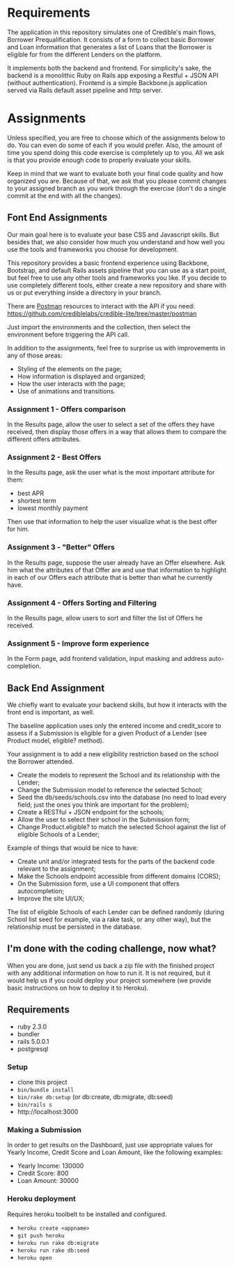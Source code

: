 # Requirements

The application in this repository simulates one of Credible's main flows, Borrower Prequalification. It consists of a form to collect basic Borrower and Loan information that generates a list of Loans that the Borrower is eligible for from the different Lenders on the platform.

It implements both the backend and frontend. For simplicity's sake, the backend is a monolithic Ruby on Rails app exposing a Restful + JSON API (without authentication). Frontend is a simple Backbone.js application served via Rails default asset pipeline and http server.

# Assignments

Unless specified, you are free to choose which of the assignments below to do. You can even do some of each if you would prefer. Also, the amount of time you spend doing this code exercise is completely up to you. All we ask is that you provide enough code to properly evaluate your skills.

Keep in mind that we want to evaluate both your final code quality and how organized you are. Because of that, we ask that you please commit changes to your assigned branch as you work through the exercise (don't do a single commit at the end with all the changes).

## Font End Assignments

Our main goal here is to evaluate your base CSS and Javascript skills. But besides that, we also consider how much you understand and how well you use the tools and frameworks you choose for development.

This repository provides a basic frontend experience using Backbone, Bootstrap, and default Rails assets pipeline that you can use as a start point, but feel free to use any other tools and frameworks you like. If you decide to use completely different tools, either create a new repository and share with us or put everything inside a directory in your branch.

There are [Postman](https://www.getpostman.com/) resources to interact with the API if you need: https://github.com/crediblelabs/credible-lite/tree/master/postman

Just import the environments and the collection, then select the environment before triggering the API call.

In addition to the assignments, feel free to surprise us with improvements in any of those areas:
- Styling of the elements on the page;
- How information is displayed and organized;
- How the user interacts with the page;
- Use of animations and transitions.

### Assignment 1 - Offers comparison

In the Results page, allow the user to select a set of the offers they have received, then display those offers in a way that allows them to compare the different offers attributes.

### Assignment 2 - Best Offers

In the Results page, ask the user what is the most important attribute for them:
- best APR
- shortest term
- lowest monthly payment

Then use that information to help the user visualize what is the best offer for him.

### Assignment 3 - "Better" Offers

In the Results page, suppose the user already have an Offer elsewhere. Ask him what the attributes of that Offer are and use that information to highlight in each of our Offers each attribute that is better than what he currently have.

### Assignment 4 - Offers Sorting and Filtering

In the Results page, allow users to sort and filter the list of Offers he received.

### Assignment 5 - Improve form experience

In the Form page, add frontend validation, input masking and address auto-completion.


## Back End Assignment

We chiefly want to evaluate your backend skills, but how it interacts with the front end is important, as well.

The baseline application uses only the entered income and credit_score to assess if a Submission is eligible for a given Product of a Lender (see Product model, eligible? method).

Your assignment is to add a new eligibility restriction based on the school the Borrower attended.

- Create the models to represent the School and its relationship with the Lender;
- Change the Submission model to reference the selected School;
- Seed the db/seeds/schools.csv into the database (no need to load every field; just the ones you think are important for the problem);
- Create a RESTful + JSON endpoint for the schools;
- Allow the user to select their school in the Submission form;
- Change Product.eligible? to match the selected School against the list of eligible Schools of a Lender;

Example of things that would be nice to have:
- Create unit and/or integrated tests for the parts of the backend code relevant to the assignment;
- Make the Schools endpoint accessible from different domains (CORS);
- On the Submission form, use a UI component that offers autocompletion;
- Improve the site UI/UX;

The list of eligible Schools of each Lender can be defined randomly (during School list seed for example, via a rake task, or any other way), but the relationship must be persisted in the database.

## I'm done with the coding challenge, now what?

When you are done, just send us back a zip file with the finished project with any additional information on how to run it. It is not required, but it would help us if you could deploy your project somewhere (we provide basic instructions on how to deploy it to Heroku).

## Requirements

- ruby 2.3.0
- bundler
- rails 5.0.0.1
- postgresql

### Setup

- clone this project
- ```bin/bundle install```
- ```bin/rake db:setup``` (or db:create, db:migrate, db:seed)
- ```bin/rails s```
- http://localhost:3000

### Making a Submission

In order to get results on the Dashboard, just use appropriate values for Yearly Income, Credit Score and Loan Amount, like the following examples:

- Yearly Income: 130000
- Credit Score: 800
- Loan Amount: 30000

### Heroku deployment

Requires heroku toolbelt to be installed and configured.

- ```heroku create <appname>```
- ```git push heroku```
- ```heroku run rake db:migrate```
- ```heroku run rake db:seed```
- ```heroku open```
